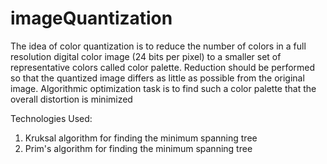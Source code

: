 # imageQuantization
The idea of color quantization is to reduce the number of colors in a full resolution digital color image (24 bits per pixel) to a smaller set of representative colors called color palette. Reduction should be performed so that the quantized image differs as little as possible from the original image. Algorithmic optimization task is to find such a color palette that the overall distortion is minimized

Technologies Used:
1. Kruksal algorithm for finding the minimum spanning tree
2. Prim's algorithm for finding the minimum spanning tree

